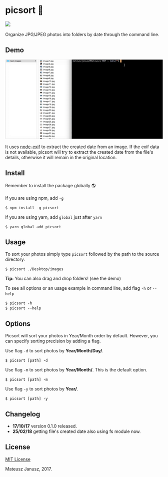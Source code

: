 # picsort 📸
![](https://travis-ci.org/mateuszjanusz/picsort.svg?branch=master)


Organize JPG/JPEG photos into folders by date through the command line. 

## Demo
![](https://github.com/mateuszjanusz/picsort/blob/master/picsort_demo.gif)

It uses [node-exif](https://github.com/gomfunkel/node-exif) to extract the created date from an image. If the exif data is not available, picsort will try to extract the created date from the file's details, otherwise it will remain in the original location.

## Install
Remember to install the package globally 🌎 <br><br>
If you are using npm, add `-g`

```
$ npm install -g picsort
```


If you are using yarn, add `global` just after `yarn` 
```
$ yarn global add picsort
```

## Usage
To sort your photos simply type `picsort` followed by the path to the source directory. 
```
$ picsort ./Desktop/images
```
**Tip:** You can also drag and drop folders! (see the demo)

To see all options or an usage example in command line, add flag `-h` or `--help`
```
$ picsort -h
$ picsort --help
```

## Options
Picsort will sort your photos in Year/Month order by default. However, you can specify sorting precision by adding a flag. <br>

Use flag `-d` to sort photos by **Year/Month/Day/**. <br>
```
$ picsort [path] -d
````

Use flag `-m` to sort photos by **Year/Month/**. This is the default option.<br> 
```
$ picsort [path] -m
````

Use flag `-y` to sort photos by **Year/**. <br>
```
$ picsort [path] -y
````

## Changelog
- **17/10/17** version 0.1.0 released.
- **25/02/18** getting file's created date also using fs module now.


## License

[MIT License](https://github.com/mateuszjanusz/picsort/blob/master/LICENSE.md)

Mateusz Janusz, 2017. 
